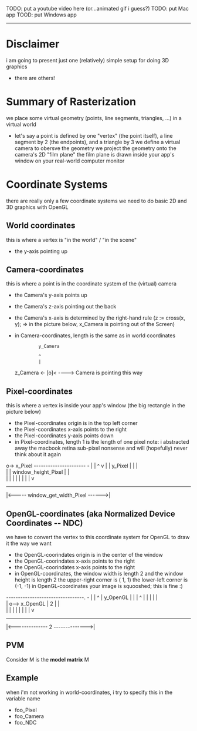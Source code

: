 TODO: put a youtube video here (or...animated gif i guess?)
TODO: put Mac app
TOOD: put Windows app

---

Disclaimer
======================
i am going to present just one (relatively) simple setup for doing 3D graphics
- there are others!

Summary of Rasterization
========================
we place some virtual geometry (points, line segments, triangles, ...) in a virtual world 
- let's say a point is defined by one "vertex" (the point itself), a line segment by 2 (the endpoints), and a triangle by 3
we define a virtual camera to obersve the geometry
we project the geometry onto the camera's 2D "film plane"
the film plane is drawn inside your app's window on your real-world computer monitor



Coordinate Systems
==================
there are really only a few coordinate systems we need to do basic 2D and 3D graphics with OpenGL


World coordinates
-----------------
this is where a vertex is "in the world" / "in the scene"
- the y-axis pointing up


Camera-coordinates
------------------
this is where a point is in the coordinate system of the (virtual) camera
- the Camera's y-axis points up
- the Camera's z-axis pointing out the back
- the Camera's x-axis is determined by the right-hand rule
  (z := cross(x, y); => in the picture below, x_Camera is pointing out of the Screen)
- in Camera-coordinates, length is the same as in world coordinates

               y_Camera
  
               ^
               |
  
  z_Camera <- [o]<  ----> Camera is pointing this way


Pixel-coordinates
-----------------
this is where a vertex is inside your app's window (the big rectangle in the picture below)
- the Pixel-coordinates origin is in the top left corner
- the Pixel-coordinates x-axis points to the right
- the Pixel-coordinates y-axis points down
- in Pixel-coordinates, length 1 is the length of one pixel
  note: i abstracted away the macbook retina sub-pixel nonsense and will (hopefully) never think about it again

o-> x_Pixel ----------------------  -
|                                 | ^
v                                 | |
y_Pixel                           | |
                                  |  
|                                 | window_height_Pixel
|                                 |  
|                                 | |
|                                 | |
|                                 | v
 ---------------------------------  -

|<----- window_get_width_Pixel ------>| 
          

OpenGL-coordinates (aka Normalized Device Coordinates -- NDC)
-------------------------------------------------------------
we have to convert the vertex to this coordinate system for OpenGL to draw it the way we want
- the OpenGL-coorindates origin is in the center of the window
- the OpenGL-coorindates x-axis points to the right
- the OpenGL-coorindates x-axis points to the right
- in OpenGL-coordinates, the window width is length 2 and the window height is length 2
  the upper-right corner is ( 1,  1)
  the lower-left  corner is (-1, -1)
  in OpenGL-coordinates your image is squooshed; this is fine :)

 ---------------------------------. -
|                                 | ^
|                y_OpenGL         | |
|                ^                | |
|                |                |  
|                o--> x_OpenGL    | 2
|                                 |  
|                                 | |
|                                 | |
|                                 | v
 ---------------------------------  -

|<-------------- 2 -------------->| 


PVM
---
Consider
M is the **model matrix** M


Example
-------
when i'm not working in world-coordinates, i try to specify this in the variable name
- foo_Pixel
- foo_Camera
- foo_NDC 
